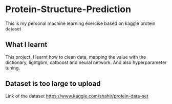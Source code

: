 # Protein-Structure-Prediction
This is my personal machine learning exercise based on kaggle protein dataset

## What I learnt
This project, I learnt how to clean data, mapping the value with the dictionary, lightgbm, catboost and neural network. And also hyperparameter tuning.


## Dataset is too large to upload
Link of the dataset
https://www.kaggle.com/shahir/protein-data-set
